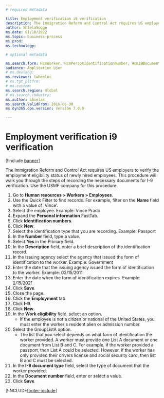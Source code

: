 ```yaml
--- 
# required metadata 
 
title: Employment verification i9 verification
description: The Immigration Reform and Control Act requires US employers to verify the employment eligibility status of newly hired employees. 
author: ShielaSogge
ms.date: 01/10/2022
ms.topic: business-process 
ms.prod:  
ms.technology:  

# optional metadata 

ms.search.form: HcmWorker, HcmPersonIdentificationNumber, Hcmi9Document   
audience: Application User 
# ms.devlang:  
ms.reviewer: twheeloc
# ms.tgt_pltfrm:  
# ms.custom:  
ms.search.region: Global
# ms.search.industry: 
ms.author: shielas
ms.search.validFrom: 2016-06-30 
ms.dyn365.ops.version: Version 7.0.0

---
```

# Employment verification i9 verification

[!include [banner](../../../includes/banner.md)]

The Immigration Reform and Control Act requires US employers to verify the employment eligibility status of newly hired employees. This procedure will walk you through the steps of recording the necessary documents for I-9 verification. Use the USMF company for this procedure.

1. Go to **Human resources > Workers > Employees**.
2. Use the Quick Filter to find records. For example, filter on the **Name** field with a value of 'Vince'.
3. Select the employee. Example: Vince Prado
4. Expand the **Personal information** FastTab.
5. Click **Identification numbers**.
6. Click **New**.
7. Select the identification type that you are recording. Example: Passport
8. In the **Number** field, type a value.
9. Select **Yes** in the Primary field.
10. In the **Description** field, enter a brief description of the identification record.
11. In the issuing agency select the agency that issued the form of identification to the worker. Example: Government
12. Enter the date that the issuing agency issued the form of identification to the worker. Example: 02/15/2011
13. Enter the date when the form of identification expires. Example: 2/15/2021
14. Click **Save**.
15. Close the page.
16. Click the **Employment** tab.
17. Click **I-9**.
18. Click **New**.
19. In the **Work eligibility** field, select an option.
    * If the employee is not a citizen or national of the United States, you must enter the worker's resident alien or admission number.  
20. Select the GroupListA option.
    * The list that you select depends on what form of identification the worker provided. A worker must provide one List A document or one document from List B and C. For example, if the worker provided a passport, then List A could be selected. However, if the worker has only provided their drivers license and social security card, then list B and C must be selected.  
21. In the **I-9 document type** field, select the type of document that the worker provided.
22. In the **Document number** field, enter or select a value.
23. Click **Save**.



[!INCLUDE[footer-include](../../../../../includes/footer-banner.md)]

